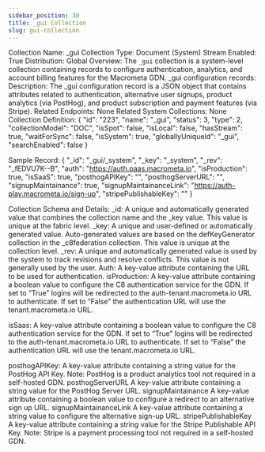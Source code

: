 ```yaml
---
sidebar_position: 30
title: _gui Collection
slug: gui-collection
---
```


Collection Name: _gui
Collection Type: Document (System)
Stream Enabled: True
Distribution: Global
Overview:
The `_gui` collection is a system-level collection containing records to configure authentication, analytics, and account billing features for the Macrometa GDN. 
_gui configuration records:
Description:
The _gui configuration record is a JSON object that contains attributes related to authentication, alternative user signups,  product analytics (via PostHog), and product subscription and payment features (via Stripe).
Related Endpoints:
None
Related System Collections:
None
Collection Definition:
{ "id": "223",
  "name": "_gui",
  "status": 3,
  "type": 2,
  "collectionModel": "DOC",
  "isSpot": false,
  "isLocal": false,
  "hasStream": true,
  "waitForSync": false,
  "isSystem": true,
  "globallyUniqueId": "_gui",
  "searchEnabled": false }

Sample Record:
{ "_id": "_gui/_system",
  "_key": "_system",
  "_rev": "_fEDVU7K--B",
  "auth": "https://auth.paas.macrometa.io",
  "isProduction": true,
  "isSaaS": true,
  "posthogAPIKey": "<PostHog API Key>",
  "posthogServerURL": "<PostHog Server URL>",
  "signupMaintainance": true,
  "signupMaintainanceLink": "https://auth-play.macrometa.io/sign-up",
  "stripePublishableKey": "<Stripe Publishable Key>" }

Collection Schema and Details:
_id: 
A unique and automatically generated value that combines the collection name and the _key value. This value is unique at the fabric level. 
_key: 
A unique and user-defined or automatically generated value. Auto-generated values are based on the defKeyGenerator collection in the _c8federation collection. This value is unique at the collection level. 
_rev: 
A unique and automatically generated value is used by the system to track revisions and resolve conflicts. This value is not generally used by the user.
Auth:
A key-value attribute containing the URL to be used for authentication. 
isProduction:
A key-value attribute containing a boolean value to configure the C8 authentication service for the GDN. If set to “True” logins will be redirected to the auth-tenant.macrometa.io URL to authenticate. If set to “False” the authentication URL will use the tenant.macrometa.io URL.

isSaas:
A key-value attribute containing a boolean value to configure the C8 authentication service for the GDN. If set to “True” logins will be redirected to the auth-tenant.macrometa.io URL to authenticate. If set to “False” the authentication URL will use the tenant.macrometa.io URL.

posthogAPIKey:
A key-value attribute containing a string value for the PostHog API Key. 
Note: PostHog is a product analytics tool not required in a self-hosted GDN.
posthogServerURL
A key-value attribute containing a string value for the PostHog Server URL. 
signupMaintainance
A key-value attribute containing a boolean value to configure a redirect to an alternative sign up URL.
signupMaintainanceLink
A key-value attribute containing a string value to configure the alternative sign-up URL.
stripePublishableKey
A key-value attribute containing a string value for the Stripe Publishable API Key. 
Note: Stripe is a payment processing tool not required in a self-hosted GDN.

